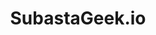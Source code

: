 ---
title: "SubastaGeek.io"
layout: page
excerpt: "Walking Dead Bat, Game Of Thrones' swords, what is your bet?"
image: /assets/images/subastageek.jpg
tags: [Firebase, React.js]
work: "Web, Mobile"
---